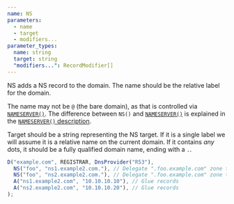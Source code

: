 ```yaml
---
name: NS
parameters:
  - name
  - target
  - modifiers...
parameter_types:
  name: string
  target: string
  "modifiers...": RecordModifier[]
---
```


NS adds a NS record to the domain. The name should be the relative label for the domain.

The name may not be `@` (the bare domain), as that is controlled via [`NAMESERVER()`](NAMESERVER.md).
The difference between `NS()` and [`NAMESERVER()`](NAMESERVER.md) is explained in the [`NAMESERVER()` description](NAMESERVER.md).


Target should be a string representing the NS target. If it is a single label we will assume it is a relative name on the current domain. If it contains *any* dots, it should be a fully qualified domain name, ending with a `.`.

```javascript
D("example.com", REGISTRAR, DnsProvider("R53"),
  NS("foo", "ns1.example2.com."), // Delegate ".foo.example.com" zone to another server.
  NS("foo", "ns2.example2.com."), // Delegate ".foo.example.com" zone to another server.
  A("ns1.example2.com", "10.10.10.10"), // Glue records
  A("ns2.example2.com", "10.10.10.20"), // Glue records
);
```
